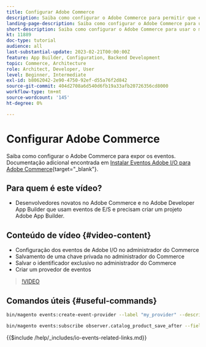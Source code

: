 ```yaml
---
title: Configurar Adobe Commerce
description: Saiba como configurar o Adobe Commerce para permitir que eventos sejam usados no Adobe Developer App Builder.
landing-page-description: Saiba como configurar o Adobe Commerce para usar o mecanismo de evento para consumo do Adobe Developer App Builder.
short-description: Saiba como configurar o Adobe Commerce para usar o mecanismo de evento para consumo do Adobe Developer App Builder.
kt: 11889
doc-type: tutorial
audience: all
last-substantial-update: 2023-02-21T00:00:00Z
feature: App Builder, Configuration, Backend Development
topic: Commerce, Architecture
role: Architect, Developer, User
level: Beginner, Intermediate
exl-id: b8062042-2e90-4750-92ef-d55a76f2d842
source-git-commit: 404d2708a6d540d6fb19a33afb20726356cd8000
workflow-type: tm+mt
source-wordcount: '145'
ht-degree: 0%

---
```


# Configurar Adobe Commerce

Saiba como configurar o Adobe Commerce para expor os eventos. Documentação adicional encontrada em [Instalar Eventos Adobe I/O para Adobe Commerce](https://developer.adobe.com/commerce/events/get-started/installation/){target="_blank"}.

## Para quem é este vídeo?

* Desenvolvedores novatos no Adobe Commerce e no Adobe Developer App Builder que usam eventos de E/S e precisam criar um projeto Adobe App Builder.

## Conteúdo de vídeo {#video-content}

* Configuração dos eventos de Adobe I/O no administrador do Commerce
* Salvamento de uma chave privada no administrador do Commerce
* Salvar o identificador exclusivo no administrador do Commerce
* Criar um provedor de eventos

>[!VIDEO](https://video.tv.adobe.com/v/3415799?quality=12&learn=on)

## Comandos úteis {#useful-commands}

```bash
bin/magento events:create-event-provider --label "my_provider" --description "Provides out-of-process extensibility for Adobe Commerce"

bin/magento events:subscribe observer.catalog_product_save_after --fields=name --fields=price
```

{{$include /help/_includes/io-events-related-links.md}}
